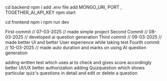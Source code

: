 <!-- steps to run project -->

<!-- for backend -->
cd backend
npm i 
add .env file
add MONGO_URI, PORT , TOGETHER_AI_API_KEY
npm start

<!-- for frontend -->
cd frontend npm i
npm run dev

<!-- done -->

<!-- project progress report -->
First commit // 07-03-2025 // made simple project
Second Commit // 08-03-2025 // developed ai question generation
Third commit // 09-03-2025 // made better UI and better User experience while taking test
Fourth commit // 10-03-2025 // made auto duration and marks on using AI question generation 

<!-- for future -->
adding written test which uses ai to check and gives score accordingly
better UI/UX
better authorization
adding Quizquestion which shows particular quiz's questions in detail and edit or delete a question